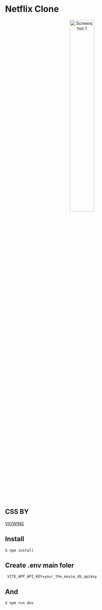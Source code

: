 # Netflix Clone

<p align="center">
  <img alt='Screenshot 1' src="./src/assets/img/netflix-clone.png" width="40%"/>
  
  <br/>
</p>





## CSS BY ##
 <a href="https://github.com/viowins">VIOWINS</a>
## Install ##

    $ npm install
## Create .env main foler ##
     VITE_APP_API_KEY=your_the_movie_db_apikey
## And ##
    $ npm run dev

